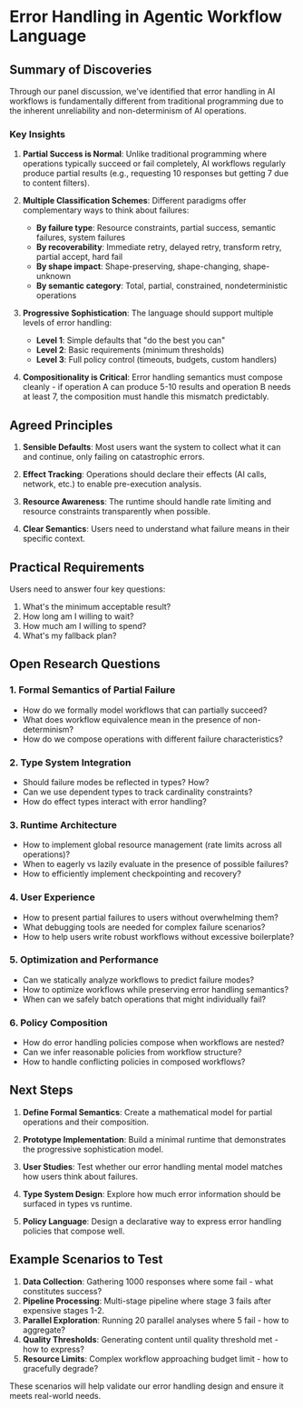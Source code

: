 # Error Handling in Agentic Workflow Language

## Summary of Discoveries

Through our panel discussion, we've identified that error handling in AI workflows is fundamentally different from traditional programming due to the inherent unreliability and non-determinism of AI operations.

### Key Insights

1. **Partial Success is Normal**: Unlike traditional programming where operations typically succeed or fail completely, AI workflows regularly produce partial results (e.g., requesting 10 responses but getting 7 due to content filters).

2. **Multiple Classification Schemes**: Different paradigms offer complementary ways to think about failures:
   - **By failure type**: Resource constraints, partial success, semantic failures, system failures
   - **By recoverability**: Immediate retry, delayed retry, transform retry, partial accept, hard fail
   - **By shape impact**: Shape-preserving, shape-changing, shape-unknown
   - **By semantic category**: Total, partial, constrained, nondeterministic operations

3. **Progressive Sophistication**: The language should support multiple levels of error handling:
   - **Level 1**: Simple defaults that "do the best you can"
   - **Level 2**: Basic requirements (minimum thresholds)
   - **Level 3**: Full policy control (timeouts, budgets, custom handlers)

4. **Compositionality is Critical**: Error handling semantics must compose cleanly - if operation A can produce 5-10 results and operation B needs at least 7, the composition must handle this mismatch predictably.

## Agreed Principles

1. **Sensible Defaults**: Most users want the system to collect what it can and continue, only failing on catastrophic errors.

2. **Effect Tracking**: Operations should declare their effects (AI calls, network, etc.) to enable pre-execution analysis.

3. **Resource Awareness**: The runtime should handle rate limiting and resource constraints transparently when possible.

4. **Clear Semantics**: Users need to understand what failure means in their specific context.

## Practical Requirements

Users need to answer four key questions:
1. What's the minimum acceptable result?
2. How long am I willing to wait?
3. How much am I willing to spend?
4. What's my fallback plan?

## Open Research Questions

### 1. Formal Semantics of Partial Failure
- How do we formally model workflows that can partially succeed?
- What does workflow equivalence mean in the presence of non-determinism?
- How do we compose operations with different failure characteristics?

### 2. Type System Integration
- Should failure modes be reflected in types? How?
- Can we use dependent types to track cardinality constraints?
- How do effect types interact with error handling?

### 3. Runtime Architecture
- How to implement global resource management (rate limits across all operations)?
- When to eagerly vs lazily evaluate in the presence of possible failures?
- How to efficiently implement checkpointing and recovery?

### 4. User Experience
- How to present partial failures to users without overwhelming them?
- What debugging tools are needed for complex failure scenarios?
- How to help users write robust workflows without excessive boilerplate?

### 5. Optimization and Performance
- Can we statically analyze workflows to predict failure modes?
- How to optimize workflows while preserving error handling semantics?
- When can we safely batch operations that might individually fail?

### 6. Policy Composition
- How do error handling policies compose when workflows are nested?
- Can we infer reasonable policies from workflow structure?
- How to handle conflicting policies in composed workflows?

## Next Steps

1. **Define Formal Semantics**: Create a mathematical model for partial operations and their composition.

2. **Prototype Implementation**: Build a minimal runtime that demonstrates the progressive sophistication model.

3. **User Studies**: Test whether our error handling mental model matches how users think about failures.

4. **Type System Design**: Explore how much error information should be surfaced in types vs runtime.

5. **Policy Language**: Design a declarative way to express error handling policies that compose well.

## Example Scenarios to Test

1. **Data Collection**: Gathering 1000 responses where some fail - what constitutes success?
2. **Pipeline Processing**: Multi-stage pipeline where stage 3 fails after expensive stages 1-2.
3. **Parallel Exploration**: Running 20 parallel analyses where 5 fail - how to aggregate?
4. **Quality Thresholds**: Generating content until quality threshold met - how to express?
5. **Resource Limits**: Complex workflow approaching budget limit - how to gracefully degrade?

These scenarios will help validate our error handling design and ensure it meets real-world needs.